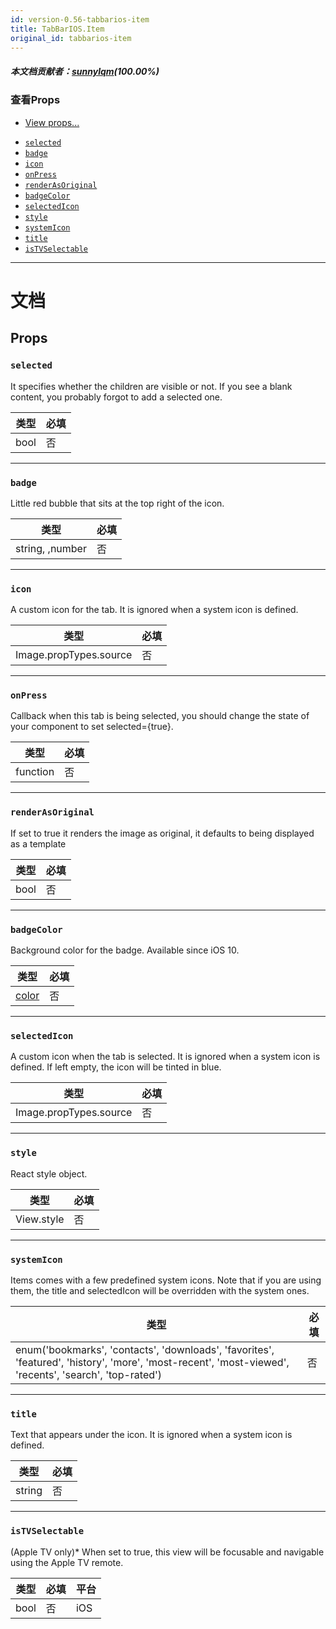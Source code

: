 ```yaml
---
id: version-0.56-tabbarios-item
title: TabBarIOS.Item
original_id: tabbarios-item
---
```

##### 本文档贡献者：[sunnylqm](https://github.com/search?q=sunnylqm%40qq.com+in%3Aemail&type=Users)(100.00%)

### 查看Props

* [View props...](view.md#props)

- [`selected`](tabbarios-item.md#selected)
- [`badge`](tabbarios-item.md#badge)
- [`icon`](tabbarios-item.md#icon)
- [`onPress`](tabbarios-item.md#onpress)
- [`renderAsOriginal`](tabbarios-item.md#renderasoriginal)
- [`badgeColor`](tabbarios-item.md#badgecolor)
- [`selectedIcon`](tabbarios-item.md#selectedicon)
- [`style`](tabbarios-item.md#style)
- [`systemIcon`](tabbarios-item.md#systemicon)
- [`title`](tabbarios-item.md#title)
- [`isTVSelectable`](tabbarios-item.md#istvselectable)

---

# 文档

## Props

### `selected`

It specifies whether the children are visible or not. If you see a blank content, you probably forgot to add a selected one.

| 类型 | 必填 |
| ---- | -------- |
| bool | 否       |

---

### `badge`

Little red bubble that sits at the top right of the icon.

| 类型            | 必填 |
| --------------- | -------- |
| string, ,number | 否       |

---

### `icon`

A custom icon for the tab. It is ignored when a system icon is defined.

| 类型                   | 必填 |
| ---------------------- | -------- |
| Image.propTypes.source | 否       |

---

### `onPress`

Callback when this tab is being selected, you should change the state of your component to set selected={true}.

| 类型     | 必填 |
| -------- | -------- |
| function | 否       |

---

### `renderAsOriginal`

If set to true it renders the image as original, it defaults to being displayed as a template

| 类型 | 必填 |
| ---- | -------- |
| bool | 否       |

---

### `badgeColor`

Background color for the badge. Available since iOS 10.

| 类型               | 必填 |
| ------------------ | -------- |
| [color](colors.md) | 否       |

---

### `selectedIcon`

A custom icon when the tab is selected. It is ignored when a system icon is defined. If left empty, the icon will be tinted in blue.

| 类型                   | 必填 |
| ---------------------- | -------- |
| Image.propTypes.source | 否       |

---

### `style`

React style object.

| 类型       | 必填 |
| ---------- | -------- |
| View.style | 否       |

---

### `systemIcon`

Items comes with a few predefined system icons. Note that if you are using them, the title and selectedIcon will be overridden with the system ones.

| 类型                                                                                                                                                   | 必填 |
| ------------------------------------------------------------------------------------------------------------------------------------------------------ | -------- |
| enum('bookmarks', 'contacts', 'downloads', 'favorites', 'featured', 'history', 'more', 'most-recent', 'most-viewed', 'recents', 'search', 'top-rated') | 否       |

---

### `title`

Text that appears under the icon. It is ignored when a system icon is defined.

| 类型   | 必填 |
| ------ | -------- |
| string | 否       |

---

### `isTVSelectable`

(Apple TV only)\* When set to true, this view will be focusable and navigable using the Apple TV remote.

| 类型 | 必填 | 平台 |
| ---- | -------- | -------- |
| bool | 否       | iOS      |
